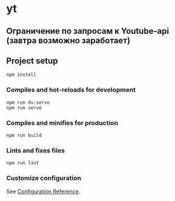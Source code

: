 # yt

## Ограничение по запросам к Youtube-api (завтра возможно заработает)

## Project setup

```
npm install
```

### Compiles and hot-reloads for development

```
npm run dv:serve
npm run serve
```

### Compiles and minifies for production

```
npm run build
```

### Lints and fixes files

```
npm run lint
```

### Customize configuration

See [Configuration Reference](https://cli.vuejs.org/config/).
